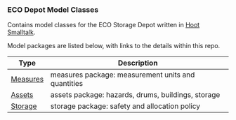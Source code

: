 ### ECO Depot Model Classes

Contains model classes for the ECO Storage Depot written in [Hoot Smalltalk][hoot-smalltalk].

Model packages are listed below, with links to the details within this repo.

| **Type** | **Description** |
| -------- | --------------- |
| [Measures][measures] | measures package: measurement units and quantities |
| [Assets][assets]     | assets package: hazards, drums, buildings, storage |
| [Storage][storage]   | storage package: safety and allocation policy |

[hoot-smalltalk]: https://gitlab.com/hoot-smalltalk/hoot-smalltalk#hoot-smalltalk

[assets]: src/main/hoot/Com/EcoDepot/Assets/README.md
[measures]: src/main/hoot/Com/EcoDepot/Measures/README.md
[storage]: src/main/hoot/Com/EcoDepot/Storage/README.md
